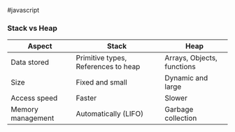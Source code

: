 #javascript 
### Stack vs Heap

| Aspect            | Stack                               | Heap                       |
| ----------------- | ----------------------------------- | -------------------------- |
| Data stored       | Primitive types, References to heap | Arrays, Objects, functions |
| Size              | Fixed and small                     | Dynamic and large          |
| Access speed      | Faster                              | Slower                     |
| Memory management | Automatically (LIFO)                | Garbage collection         |

